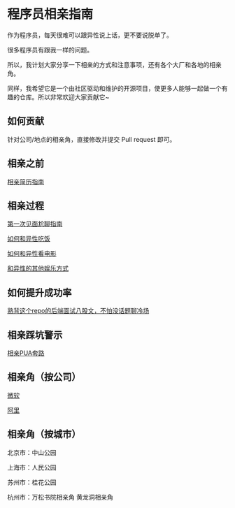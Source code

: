 # 程序员相亲指南

作为程序员，每天很难可以跟异性说上话，更不要说脱单了。

很多程序员有跟我一样的问题。

所以，我计划大家分享一下相亲的方式和注意事项，还有各个大厂和各地的相亲角。

同样，我希望它是一个由社区驱动和维护的开源项目，使更多人能够一起做一个有趣的仓库。所以非常欢迎大家贡献它~

## 如何贡献
针对公司/地点的相亲角，直接修改并提交 Pull request 即可。

## 相亲之前
[相亲简历指南](./tips/相亲简历指南.md)

## 相亲过程
[第一次见面尬聊指南](./tips/第一次见面尬聊指南.md)

[如何和异性吃饭](./tips/如何和异性吃饭.md)

[如何和异性看电影](./tips/如何和异性吃饭.md)

[和异性的其他娱乐方式](./tips/和异性的其他娱乐方式.md)

## 如何提升成功率
[熟背这个repo的后端面试八股文，不怕没话题聊冷场](http://interviewtop.top)

## 相亲踩坑警示
[相亲PUA套路](https://bbs.nga.cn/read.php?tid=26335583&_fu=39469219,2&rand=235)

## 相亲角（按公司）
[微软](./resources/微软.md)

[阿里](./resources/阿里.md)

## 相亲角（按城市）
北京市：中山公园

上海市：人民公园

苏州市：桂花公园

杭州市：万松书院相亲角 黄龙洞相亲角